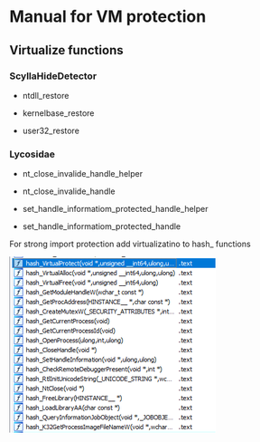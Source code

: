 # Manual for VM protection

## Virtualize functions

### ScyllaHideDetector

- ntdll_restore

- kernelbase_restore

- user32_restore

### Lycosidae

- nt_close_invalide_handle_helper

- nt_close_invalide_handle

- set_handle_informatiom_protected_handle_helper

- set_handle_informatiom_protected_handle

For strong import protection add virtualizatino to hash_ functions

![hash.png](img/hash.png)